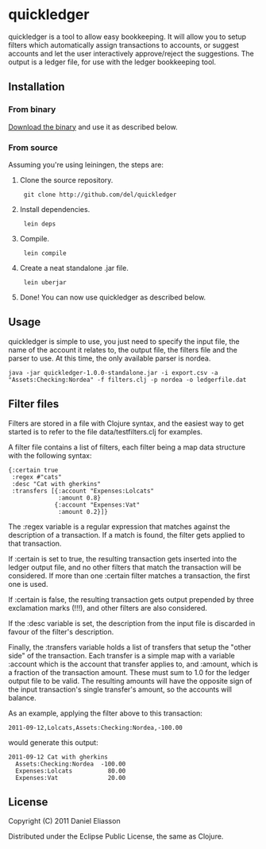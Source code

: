 # quickledger

quickledger is a tool to allow easy bookkeeping. It will allow you to setup filters which automatically assign transactions to accounts, or suggest accounts and let the user interactively approve/reject the suggestions. The output is a ledger file, for use with the ledger bookkeeping tool.

## Installation

### From binary
[Download the binary](https://github.com/downloads/del/quickledger/quickledger-1.0.0-standalone.jar) and use it as described below.

### From source
Assuming you're using leiningen, the steps are:

1. Clone the source repository.

        git clone http://github.com/del/quickledger

2. Install dependencies.

        lein deps

3. Compile.

        lein compile

4. Create a neat standalone .jar file.

        lein uberjar

5. Done! You can now use quickledger as described below.

## Usage
quickledger is simple to use, you just need to specify the input file, the name of the account it relates to, the output file, the filters file and the parser to use. At this time, the only available parser is nordea.

    java -jar quickledger-1.0.0-standalone.jar -i export.csv -a "Assets:Checking:Nordea" -f filters.clj -p nordea -o ledgerfile.dat

## Filter files
Filters are stored in a file with Clojure syntax, and the easiest way to get started is to refer to the file data/testfilters.clj for examples.

A filter file contains a list of filters, each filter being a map data structure with the following syntax:

    {:certain true
     :regex #"cats"
     :desc "Cat with gherkins"
     :transfers [{:account "Expenses:Lolcats"
                  :amount 0.8}
                 {:account "Expenses:Vat"
                  :amount 0.2}]}

The :regex variable is a regular expression that matches against the description of a transaction. If a match is found, the filter gets applied to that transaction.

If :certain is set to true, the resulting transaction gets inserted into the ledger output file, and no other filters that match the transaction will be considered. If more than one :certain filter matches a transaction, the first one is used.

If :certain is false, the resulting transaction gets output prepended by three exclamation marks (!!!), and other filters are also considered.

If the :desc variable is set, the description from the input file is discarded in favour of the filter's description.

Finally, the :transfers variable holds a list of transfers that setup the "other side" of the transaction. Each transfer is a simple map with a variable :account which is the account that transfer applies to, and :amount, which is a fraction of the transaction amount. These must sum to 1.0 for the ledger output file to be valid. The resulting amounts will have the opposite sign of the input transaction's single transfer's amount, so the accounts will balance.

As an example, applying the filter above to this transaction:

    2011-09-12,Lolcats,Assets:Checking:Nordea,-100.00

would generate this output:

    2011-09-12 Cat with gherkins
      Assets:Checking:Nordea  -100.00
      Expenses:Lolcats          80.00
      Expenses:Vat              20.00

## License

Copyright (C) 2011 Daniel Eliasson

Distributed under the Eclipse Public License, the same as Clojure.
